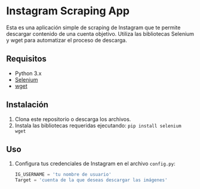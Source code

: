 # Instagram Scraping App

Esta es una aplicación simple de scraping de Instagram que te permite descargar contenido de una cuenta objetivo. Utiliza las bibliotecas Selenium y wget para automatizar el proceso de descarga.

## Requisitos

- Python 3.x
- [Selenium](https://selenium-python.readthedocs.io/)
- [wget](https://pypi.org/project/wget/)

## Instalación

1. Clona este repositorio o descarga los archivos.
2. Instala las bibliotecas requeridas ejecutando: `pip install selenium wget`

## Uso

1. Configura tus credenciales de Instagram en el archivo `config.py`:
   
   ```python
   IG_USERNAME = 'tu nombre de usuario'
   Target = 'cuenta de la que deseas descargar las imágenes'
